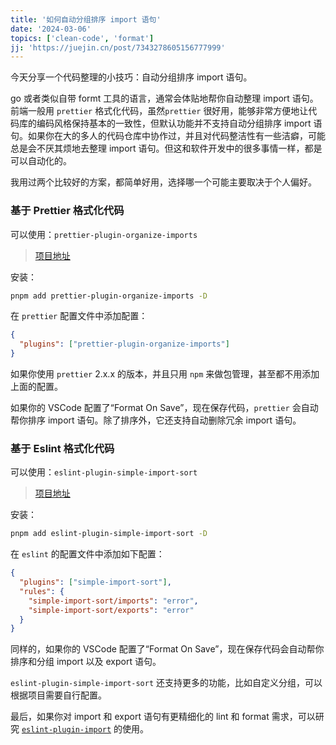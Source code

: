 ```yaml
---
title: '如何自动分组排序 import 语句'
date: '2024-03-06'
topics: ['clean-code', 'format']
jj: 'https://juejin.cn/post/7343278605156777999'
---
```


今天分享一个代码整理的小技巧：自动分组排序 import 语句。

go 或者类似自带 formt 工具的语言，通常会体贴地帮你自动整理 import 语句。前端一般用 `prettier` 格式化代码，虽然`prettier` 很好用，能够非常方便地让代码库的编码风格保持基本的一致性，但默认功能并不支持自动分组排序 import 语句。如果你在大的多人的代码仓库中协作过，并且对代码整洁性有一些洁癖，可能总是会不厌其烦地去整理 import 语句。但这和软件开发中的很多事情一样，都是可以自动化的。

我用过两个比较好的方案，都简单好用，选择哪一个可能主要取决于个人偏好。

### 基于 Prettier 格式化代码

可以使用：`prettier-plugin-organize-imports`

> [项目地址](https://github.com/simonhaenisch/prettier-plugin-organize-imports)

安装：

```sh
pnpm add prettier-plugin-organize-imports -D
```

在 `prettier` 配置文件中添加配置：

```json
{
  "plugins": ["prettier-plugin-organize-imports"]
}
```

如果你使用 `prettier` 2.x.x 的版本，并且只用 `npm` 来做包管理，甚至都不用添加上面的配置。

如果你的 VSCode 配置了“Format On Save”，现在保存代码，`prettier` 会自动帮你排序 import 语句。除了排序外，它还支持自动删除冗余 import 语句。

### 基于 Eslint 格式化代码

可以使用：`eslint-plugin-simple-import-sort`

> [项目地址](https://github.com/lydell/eslint-plugin-simple-import-sort)

安装：

```sh
pnpm add eslint-plugin-simple-import-sort -D
```

在 `eslint` 的配置文件中添加如下配置：

```json
{
  "plugins": ["simple-import-sort"],
  "rules": {
    "simple-import-sort/imports": "error",
    "simple-import-sort/exports": "error"
  }
}
```

同样的，如果你的 VSCode 配置了“Format On Save”，现在保存代码会自动帮你排序和分组 import 以及 export 语句。

`eslint-plugin-simple-import-sort` 还支持更多的功能，比如自定义分组，可以根据项目需要自行配置。

最后，如果你对 import 和 export 语句有更精细化的 lint 和 format 需求，可以研究 [`eslint-plugin-import`](https://github.com/import-js/eslint-plugin-import/) 的使用。
